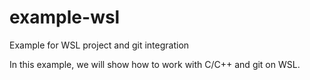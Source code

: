 # example-wsl
Example for WSL project and git integration

In this example, we will show how to work with C/C++ and git on WSL.